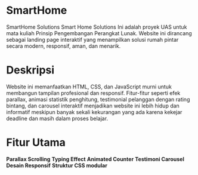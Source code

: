 # SmartHome
SmartHome Solutions
Smart Home Solutions
Ini adalah proyek UAS untuk mata kuliah Prinsip Pengembangan Perangkat Lunak. Website ini dirancang sebagai landing page interaktif yang menampilkan solusi rumah pintar secara modern, responsif, aman, dan menarik.

# Deskripsi
Website ini memanfaatkan HTML, CSS, dan JavaScript murni untuk membangun tampilan profesional dan responsif. Fitur-fitur seperti efek parallax, animasi statistik penghitung, testimonial pelanggan dengan rating bintang, dan carousel interaktif menjadikan website ini lebih hidup dan informatif meskipun banyak sekali kekurangan yang ada karena kekejar deadline dan masih dalam proses belajar.

# Fitur Utama
 **Parallax Scrolling** 
 **Typing Effect** 
 **Animated Counter** 
 **Testimoni Carousel** 
 **Desain Responsif** 
 **Struktur CSS modular** 

